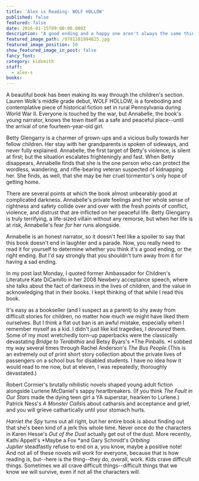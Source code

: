 ```yaml
---
title: 'Alex is Reading: WOLF HOLLOW'
published: false
featured: false
date: 2016-01-15T09:00:00.000Z
description: "A good ending and a happy one aren't always the same thing."
featured_image_path: /9781101994825.jpg
featured_image_position: 50
show_featured_image_in_post: false
fancy_font:
category: kidsmith
staff:
  - alex-s
books:
---
```



A beautiful book has been making its way through the children's section. Lauren Wolk's middle grade debut, WOLF HOLLOW, is a foreboding and contemplative piece of historical fiction set in rural Pennsylvania during World War II. Everyone is touched by the war, but Annabelle, the book's young narrator, knows the town itself as a safe and peaceful place--until the arrival of one fourteen-year-old girl.&nbsp;

Betty Glengarry is a charmer of grown-ups and a vicious bully towards her fellow children. Her stay with her grandparents is spoken of sideways, and never fully explained. Annabelle, the first target of Betty's violence, is silent at first; but the situation escalates frighteningly and fast. When Betty disappears, Annabelle finds that she is the one person who can protect the wordless, wandering, and rifle-bearing veteran suspected of kidnapping her. She finds, as well, that she may be her cruel tormentor's only hope of getting home.

There are several points at which the book almost unbearably good at complicated darkness. Annabelle's private feelings and her whole sense of rightness and safety collide over and over with the fresh points of conflict, violence, and distrust that are inflicted on her peaceful life. Betty Glengarry is truly terrifying, a life-sized villain without any remorse, but when her life is at risk, Annabelle's fear *for*&nbsp;her runs alongside. &nbsp;

Annabelle is an honest narrator, so it doesn't feel like a spoiler to say that this book doesn't end in laughter and a parade. Now, you really need to read it for yourself to determine whether you think it's a good ending, or the right ending. But I'd say strongly that you shouldn't turn away from it for having a sad ending.

In my post last Monday, I quoted former Ambassador for Children's Literature Kate DiCamillo in her 2008 Newbery acceptance speech, where she talks about the fact of darkness in the lives of children, and the value in acknowledging that in their books. I kept thinking of that while I read this book.

It's easy as a bookseller (and I suspect as a parent) to shy away from difficult stories for children, no matter how much we might have liked them ourselves. But I think a flat out ban is an awful mistake, especially when I remember myself as a kid. I didn't just like kid tragedies, I&nbsp;*devoured*&nbsp;them. Some of my most wretchedly torn-up paperbacks were the classically devastating&nbsp;*Bridge to Terabithia*&nbsp;and Betsy Byars's&nbsp;*The Pinballs.&nbsp;*I sobbed my way several times through Rachel Anderson's&nbsp;*The Bus People.*(This is an extremely out of print short story collection about the private lives of passengers on a school bus for disabled students. I have no idea how it would read to me now, but at eleven, I was repeatedly, thoroughly devastated.)

Robert Cormier's brutally nihilistic novels shaped young adult fiction alongside Lurlene McDaniel's sappy heartbreakers. (If you think&nbsp;*The Fault in Our Stars*&nbsp;made the dying teen girl a YA superstar, hearken to Lurlene.) Patrick Ness's&nbsp;*A Monster Calls*is about catharsis and acceptance and grief, and you will grieve cathartically until your stomach hurts.&nbsp;

*Harriet the Spy*&nbsp;turns out all right, but her entire book is about finding out that she's been kind of a jerk this whole time. Never once do the characters in Karen Hesse's&nbsp;*Out of the Dust*&nbsp;actually get out of the dust. More recently, Kathi Appelt's&nbsp;*Maybe a Fox&nbsp;*and Gary Schmidt's&nbsp;*Orbiting Jupiter*&nbsp;steadfastly refuse to end on a, you know, maybe a positive note! And not all of these novels will work for everyone, because that is how reading is, but--here is the thing--they do, overall, work. Kids crave difficult things. Sometimes we all crave difficult things--difficult things that we know&nbsp;*we*&nbsp;will survive, even if not all the characters will.